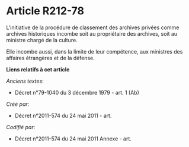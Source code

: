 # Article R212-78

L'initiative de la procédure de classement des archives privées comme archives historiques incombe soit au propriétaire des
archives, soit au ministre chargé de la culture.

Elle incombe aussi, dans la limite de leur compétence, aux ministres des affaires étrangères et de la défense.

**Liens relatifs à cet article**

_Anciens textes_:

  - Décret n°79-1040 du 3 décembre 1979 - art. 1 (Ab)

_Créé par_:

  - Décret n°2011-574 du 24 mai 2011  - art.

_Codifié par_:

  - Décret n°2011-574 du 24 mai 2011 Annexe - art.
